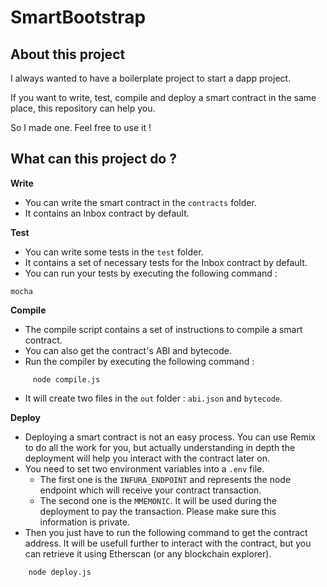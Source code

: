 # SmartBootstrap

## About this project

I always wanted to have a boilerplate project to start a dapp project.

If you want to write, test, compile and deploy a smart contract in the same place, this repository can help you.

So I made one. Feel free to use it !

## What can this project do ?

**Write**
- You can write the smart contract in the `contracts` folder.
- It contains an Inbox contract by default.

**Test**
- You can write some tests in the `test` folder.
- It contains a set of necessary tests for the Inbox contract by default.
- You can run your tests by executing the following command :
```shell script
mocha
```

**Compile**
- The compile script contains a set of instructions to compile a smart contract.
- You can also get the contract's ABI and bytecode.
- Run the compiler by executing the following command :
```shell script
     node compile.js
```
- It will create two files in the `out` folder : `abi.json` and `bytecode`.

**Deploy**
- Deploying a smart contract is not an easy process. You can use Remix to do all the work for you, but actually understanding in depth the deployment will help you interact with the contract later on.
- You need to set two environment variables into a `.env` file.
    - The first one is the `INFURA_ENDPOINT` and represents the node endpoint which will receive your contract transaction.
    - The second one is the `MMEMONIC`. It will be used during the deployment to pay the transaction. Please make sure this information is private.
- Then you just have to run the following command to get the contract address. It will be usefull further to interact with the contract, but you can retrieve it using Etherscan (or any blockchain explorer).
```shell script
    node deploy.js
```